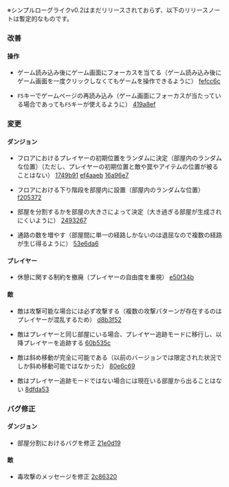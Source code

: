 ※シンプルローグライクv0.2はまだリリースされておらず、以下のリリースノートは暫定的なものです。

### 改善

#### 操作

* ゲーム読み込み後にゲーム画面にフォーカスを当てる（ゲーム読み込み後にゲーム画面を一度クリックしなくてもゲームを操作できるように）
[fefcc6c](https://github.com/pizyumi/roguelike/commit/fefcc6cd69e21b66beedc9ab03933d6e6702b989)

* `F5`キーでゲームページの再読み込み（ゲーム画面にフォーカスが当たっている場合であっても`F5`キーが使えるように）
[419a8ef](https://github.com/pizyumi/roguelike/commit/419a8efbb0fdfced328b9c68732c6105cbee3e67)

### 変更

#### ダンジョン

* フロアにおけるプレイヤーの初期位置をランダムに決定（部屋内のランダムな位置）（ただし、プレイヤーの初期位置と敵や罠やアイテムの位置が被ることはない）
[1749b91](https://github.com/pizyumi/roguelike/commit/1749b91709ac7ce97d30abe44c924e7d4d37b532)
[ef4aaeb](https://github.com/pizyumi/roguelike/commit/ef4aaeb4caf8cf2decfe44c055bf9ad2af3900da)
[16a96e7](https://github.com/pizyumi/roguelike/commit/16a96e7a9aa556040b72d5a38dbb66246a0b488e)

* フロアにおける下り階段を部屋内に設置（部屋内のランダムな位置）
[f205372](https://github.com/pizyumi/roguelike/commit/f205372546a2378e8753c132ea3cbc4b86ebb8da)

* 部屋を分割するかを部屋の大きさによって決定（大き過ぎる部屋が生成されにくいように）
[2493267](https://github.com/pizyumi/roguelike/commit/2493267bb880ef89c0cae0cf9ef2a4dad817a4cc)

* 通路の数を増やす（部屋間に単一の経路しかないのは退屈なので複数の経路が生じ得るように）
[53e6da6](https://github.com/pizyumi/roguelike/commit/53e6da64aa6bfee8b6894e4ba6e507df02370e79)

#### プレイヤー

* 休憩に関する制約を撤廃（プレイヤーの自由度を重視）
[e50f34b](https://github.com/pizyumi/roguelike/commit/e50f34b9a497a14eca65b6c1f2755c10e3c39bd8)

#### 敵

* 敵は攻撃可能な場合には必ず攻撃する（複数の攻撃パターンが存在するのはプレイヤーが混乱するため）
[d8b3f52](https://github.com/pizyumi/roguelike/commit/d8b3f52ac6c5a08054215ccbad200ac0475c1755)

* 敵はプレイヤーと同じ部屋にいる場合、プレイヤー追跡モードに移行し、以降プレイヤーを追跡する
[60b535c](https://github.com/pizyumi/roguelike/commit/60b535c79bafc4e20ec7510e1c3d60a5a7d4482c)

* 敵は斜め移動が完全に可能である（以前のバージョンでは限定された状況でしか斜め移動可能ではなかった）
[80e6c69](https://github.com/pizyumi/roguelike/commit/80e6c69b5f66e4561dda4687fd2bb4327ec25546)

* 敵はプレイヤー追跡モードではない場合には現在いる部屋から出ることはない
[8dfda53](https://github.com/pizyumi/roguelike/commit/8dfda531105ceb625b34bacf32b481e86b276290)

### バグ修正

#### ダンジョン

* 部屋分割におけるバグを修正
[21e0d19](https://github.com/pizyumi/roguelike/commit/21e0d1985ff804683b606c589fb8d6070730c199)

#### 敵

* 毒攻撃のメッセージを修正
[2c86320](https://github.com/pizyumi/roguelike/commit/2c86320ca23fa0ed86ba885f2f4474c13481f2b7)

